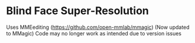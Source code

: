 # Blind Face Super-Resolution

Uses MMEediting (https://github.com/open-mmlab/mmagic) (Now updated to MMagic)
Code may no longer work as intended due to version issues
